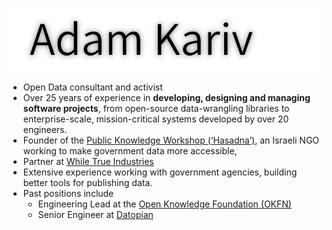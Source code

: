 ![header](akariv.png)

- Open Data consultant and activist
- Over 25 years of experience in **developing, designing and managing software projects**, from open-source data-wrangling libraries to enterprise-scale, mission-critical systems developed by over 20 engineers. 
- Founder of the [Public Knowledge Workshop (‘Hasadna’)](https://www.hasadna.org.il/en/), an Israeli NGO working to make government data more accessible, 
- Partner at [While True Industries](https://whiletrue.industries)
- Extensive experience working with government agencies, building better tools for publishing data. 
- Past positions include 
    - Engineering Lead at the [Open Knowledge Foundation (OKFN)](https://okfn.org)
    - Senior Engineer at [Datopian](https://datopian.com)


<!--
**akariv/akariv** is a ✨ _special_ ✨ repository because its `README.md` (this file) appears on your GitHub profile.

Here are some ideas to get you started:

- 🔭 I’m currently working on ...
- 🌱 I’m currently learning ...
- 👯 I’m looking to collaborate on ...
- 🤔 I’m looking for help with ...
- 💬 Ask me about ...
- 📫 How to reach me: ...
- 😄 Pronouns: ...
- ⚡ Fun fact: ...
-->
